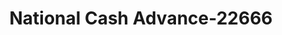 ---
f_zip-code: 17111
f_state-code: PA
title: National Cash Advance-22666
f_phone: 717-558-9006
f_city-only: Harrisburg
f_address: 3200 Paxton Street Harrisburg
f_location-unique-id: '22666'
slug: national-cash-advance-22666
updated-on: '2024-05-30T13:46:58.046Z'
created-on: '2024-05-30T13:36:59.803Z'
published-on: '2024-05-30T13:54:32.469Z'
f_city-state: cms/city/harrisburg-pa.md
f_company: cms/company/national-cash-advance.md
f_state: cms/state/pennsylvania.md
layout: '[payday-loan].html'
tags: payday-loan
---